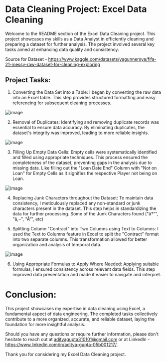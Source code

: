 # Data Cleaning Project: Excel Data Cleaning

Welcome to the README section of the Excel Data Cleaning project. This project showcases my skills as a Data Analyst in efficiently cleaning and preparing a dataset for further analysis. The project involved several key tasks aimed at enhancing data quality and consistency. 

Source for Dataset - https://www.kaggle.com/datasets/yagunnersya/fifa-21-messy-raw-dataset-for-cleaning-exploring

## Project Tasks:

1. Converting the Data Set into a Table:
I began by converting the raw data into an Excel table. This step provides structured formatting and easy referencing for subsequent cleaning processes.

![image](https://github.com/Aditya310101/Data-Cleaning-and-Transformation/assets/71015810/d6a10972-d2ce-46f5-a6e0-d8d392d8f8ee)

2. Removal of Duplicates:
Identifying and removing duplicate records was essential to ensure data accuracy. By eliminating duplicates, the dataset's integrity was improved, leading to more reliable insights.

![image](https://github.com/Aditya310101/Data-Cleaning-and-Transformation/assets/71015810/a5cdbd41-0d79-42b4-97ed-716d0dd269f8)

3. Filling Up Empty Data Cells:
Empty cells were systematically identified and filled using appropriate techniques. This process ensured the completeness of the dataset, preventing gaps in the analysis due to missing data. Like filling out the "Loan Date End" Column with "Not on Loan" for Empty Cells as it signifies the respective Player not being on Loan.

![image](https://github.com/Aditya310101/Data-Cleaning-and-Transformation/assets/71015810/5336bb61-6a7b-4e1a-b191-6b5dc8fa4e4b)

4. Replacing Junk Characters throughout the Dataset:
To maintain data consistency, I meticulously replaced any non-standard or junk characters present in the dataset. This step helps in standardizing the data for further processing. Some of the Junk Characters found ("â†“", "â‚¬", "Ã“", etc)

5. Splitting Column "Contract" into Two Columns using Text to Columns:
I used the Text to Columns feature in Excel to split the "Contract" format into two separate columns. This transformation allowed for better organization and analysis of temporal data.

![image](https://github.com/Aditya310101/Data-Cleaning-and-Transformation/assets/71015810/4160a2c7-966d-4169-a5dc-8eb10c53b642)

6. Using Appropriate Formulas to Apply Where Needed:
Applying suitable formulas, I ensured consistency across relevant data fields. This step improved data presentation and made it easier to navigate and interpret.

# Conclusion:
This project showcases my expertise in data cleaning using Excel, a fundamental aspect of data engineering. The completed tasks collectively contribute to a more organized, accurate, and reliable dataset, laying the foundation for more insightful analysis. 

Should you have any questions or require further information, please don't hesitate to reach out at adityagupta310101@gmail.com or at 
LinkedIn - https://www.linkedin.com/in/aditya-gupta-05b001217/.

Thank you for considering my Excel Data Cleaning project.
